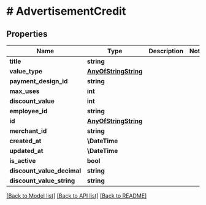 # # AdvertisementCredit

## Properties

Name | Type | Description | Notes
------------ | ------------- | ------------- | -------------
**title** | **string** |  |
**value_type** | [**AnyOfStringString**](AnyOfStringString.md) |  |
**payment_design_id** | **string** |  |
**max_uses** | **int** |  |
**discount_value** | **int** |  |
**employee_id** | **string** |  |
**id** | [**AnyOfStringString**](AnyOfStringString.md) |  |
**merchant_id** | **string** |  |
**created_at** | **\DateTime** |  |
**updated_at** | **\DateTime** |  |
**is_active** | **bool** |  |
**discount_value_decimal** | **string** |  |
**discount_value_string** | **string** |  |

[[Back to Model list]](../../README.md#models) [[Back to API list]](../../README.md#endpoints) [[Back to README]](../../README.md)
